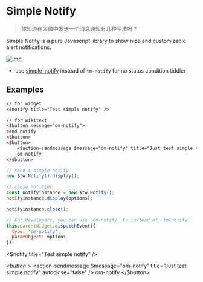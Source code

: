 # Simple Notify

> 你知道在太微中发送一个消息通知有几种写法吗 ?

Simple Notify is a pure Javascript library to show nice and customizable alert notifications.

![img](https://github.com/oeyoews/simple-notify/raw/master/demo/assets/types.png)

- use [simple-notify](https://github.com/simple-notify/simple-notify) instead of `tm-notify` for no status condition tiddler

## Examples

```html
// for widget
<$notify title="Test simple notify" />

// for wikitext
<$button message="om-notify">
send notify
<$button>
<$button>
	<$action-sendmessage $message="om-notify" title="Just test simple notify" autoclose="false" />
	om-notify
</$button>
```

```js
// send a simple notify
new $tw.Notify().display();

// close notifier
const notifyinstance = new $tw.Notify();
notifyinstance.display(options);

notifyinstance.close();

// For Developers, you can use `om-notify` to instead of `tm-notify`
this.parentWidget.dispatchEvent({
  type: 'om-notify',
  paramObject: options
});
```

<$notify title="Test simple notify" />

<$button>
	<$action-sendmessage $message="om-notify" title="Just test simple notify" autoclose="false" />
	om-notify
</$button>

<!-- for dev -->
<!-- * remove .autoclose::before to hide bar -->
<!-- * simple-notify.mjs -->
<!-- module.export = w; -->